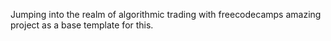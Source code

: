 Jumping into the realm of algorithmic trading with freecodecamps amazing project as a base template for this.
